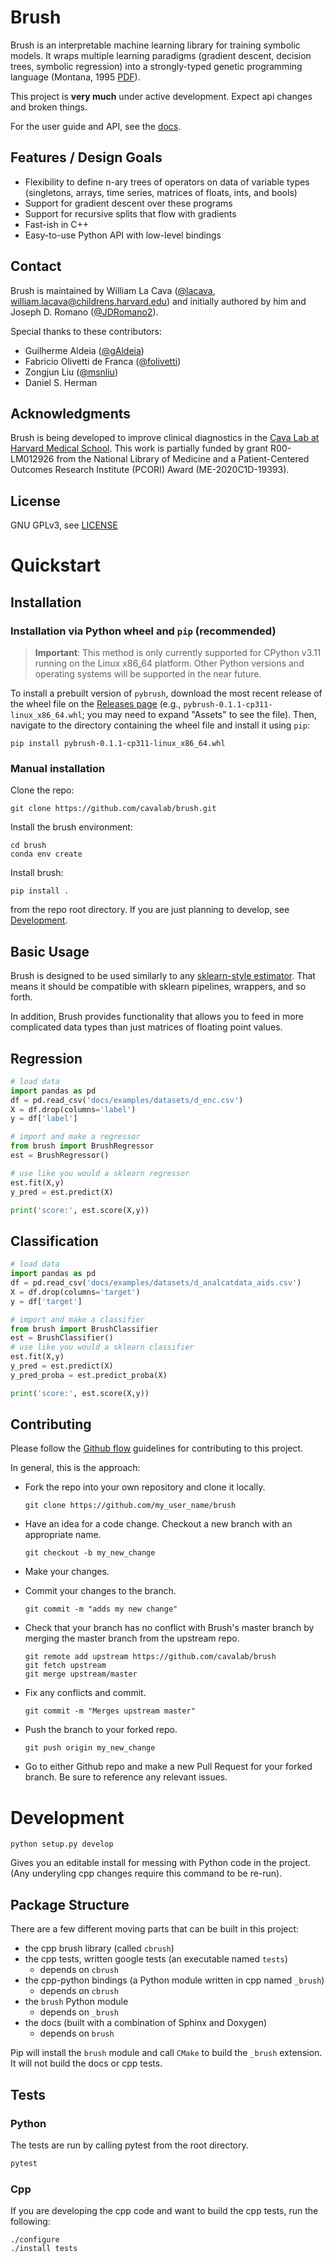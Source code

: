 # Brush

<!-- start overview -->

Brush is an interpretable machine learning library for training symbolic models. 
It wraps multiple learning paradigms (gradient descent, decision trees, symbolic regression) into a strongly-typed genetic programming language (Montana, 1995 [PDF](http://davidmontana.net/papers/stgp.pdf)). 

This project is **very much** under active development. 
Expect api changes and broken things.  

For the user guide and API, see the [docs](https://cavalab.org/brush).

## Features / Design Goals

- Flexibility to define n-ary trees of operators on data of variable types (singletons, arrays, time series, matrices of floats, ints, and bools)
- Support for gradient descent over these programs
- Support for recursive splits that flow with gradients
- Fast-ish in C++
- Easy-to-use Python API with low-level bindings

## Contact

Brush is maintained by William La Cava ([@lacava](https://github.com/lacava), william.lacava@childrens.harvard.edu) and initially authored by him and Joseph D. Romano ([@JDRomano2](https://github.com/JDRomano2)). 

Special thanks to these contributors:

- Guilherme Aldeia ([@gAldeia](https://github.com/gAldeia))
- Fabricio Olivetti de Franca ([@folivetti](https://github.com/folivetti))
- Zongjun Liu ([@msnliu](https://github.com/msnliu))
- Daniel S. Herman 


## Acknowledgments

Brush is being developed to improve clinical diagnostics in the [Cava Lab at Harvard Medical School](http://cavalab.org). 
This work is partially funded by grant R00-LM012926 from the National Library of Medicine and a Patient-Centered Outcomes Research Institute (PCORI) Award (ME-2020C1D-19393).

## License

GNU GPLv3, see [LICENSE](https://github.com/cavalab/brush/blob/master/LICENSE)

<!-- end overview -->

# Quickstart 

## Installation

### Installation via Python wheel and `pip` (recommended)

> **Important**: This method is only currently supported for CPython v3.11 running on the Linux x86_64 platform. Other Python versions and operating systems will be supported in the near future.

To install a prebuilt version of `pybrush`, download the most recent release of the wheel file on the [Releases page](https://github.com/cavalab/brush/releases/) (e.g., `pybrush-0.1.1-cp311-linux_x86_64.whl`; you may need to expand "Assets" to see the file). Then, navigate to the directory containing the wheel file and install it using `pip`:

```
pip install pybrush-0.1.1-cp311-linux_x86_64.whl
```

### Manual installation

<!-- start installation -->
Clone the repo:

```
git clone https://github.com/cavalab/brush.git
```

Install the brush environment:

```
cd brush
conda env create
```

Install brush: 

```text
pip install .
```

from the repo root directory.
If you are just planning to develop, see [Development](#development).

<!-- end installation -->



## Basic Usage

<!-- start basics -->

Brush is designed to be used similarly to any [sklearn-style estimator](https://sklearn.org).
That means it should be compatible with sklearn pipelines, wrappers, and so forth. 

In addition, Brush provides functionality that allows you to feed in more complicated data types than just matrices of floating point values. 

## Regression

```python
# load data
import pandas as pd
df = pd.read_csv('docs/examples/datasets/d_enc.csv')
X = df.drop(columns='label')
y = df['label']

# import and make a regressor
from brush import BrushRegressor
est = BrushRegressor()

# use like you would a sklearn regressor
est.fit(X,y)
y_pred = est.predict(X)

print('score:', est.score(X,y))
```

## Classification

```python
# load data
import pandas as pd
df = pd.read_csv('docs/examples/datasets/d_analcatdata_aids.csv')
X = df.drop(columns='target')
y = df['target']

# import and make a classifier
from brush import BrushClassifier
est = BrushClassifier()
# use like you would a sklearn classifier
est.fit(X,y)
y_pred = est.predict(X)
y_pred_proba = est.predict_proba(X)

print('score:', est.score(X,y))
```

<!-- end basics -->


## Contributing

<!-- start contributing -->

Please follow the [Github flow](https://guides.github.com/introduction/flow/) guidelines for contributing to this project.

In general, this is the approach:

-   Fork the repo into your own repository and clone it locally.

    ```
    git clone https://github.com/my_user_name/brush
    ```

-   Have an idea for a code change. Checkout a new branch with an
    appropriate name.

    ```
    git checkout -b my_new_change
    ```

-   Make your changes.
-   Commit your changes to the branch.

    ```
    git commit -m "adds my new change"
    ```

-   Check that your branch has no conflict with Brush's master branch by
    merging the master branch from the upstream repo.

    ```
    git remote add upstream https://github.com/cavalab/brush
    git fetch upstream
    git merge upstream/master
    ```

-   Fix any conflicts and commit.

    ```
    git commit -m "Merges upstream master"
    ```

-   Push the branch to your forked repo.

    ```
    git push origin my_new_change
    ```

-   Go to either Github repo and make a new Pull Request for your forked
    branch. Be sure to reference any relevant issues.

<!-- end contributing -->

# Development 
<!-- start development -->

```text
python setup.py develop
```

Gives you an editable install for messing with Python code in the project. 
(Any underyling cpp changes require this command to be re-run).

## Package Structure

There are a few different moving parts that can be built in this project:

- the cpp brush library (called `cbrush`)
- the cpp tests, written google tests (an executable named `tests`)
    - depends on `cbrush`
- the cpp-python bindings (a Python module written in cpp named `_brush`)
    - depends on `cbrush`
- the `brush` Python module
    - depends on `_brush`
- the docs (built with a combination of Sphinx and Doxygen)
    - depends on `brush`


Pip will install the `brush` module and call `CMake` to build the `_brush` extension.   
It will not build the docs or cpp tests. 

## Tests

### Python

The tests are run by calling pytest from the root directory. 

```bash
pytest 
```

### Cpp

If you are developing the cpp code and want to build the cpp tests, run the following: 

```
./configure
./install tests
```

<!-- end development -->
